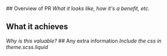## Overview of PR
*What it looks like, how it's a benefit, etc.*
## What it achieves
*Why is this valuable?*
## Any extra information
*Include the css in theme.scss.liquid*
